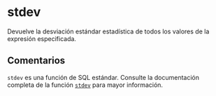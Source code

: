 ﻿---
SidebarGroup: "index-aggregation-functions"
Autogenerated: true
---

# stdev

Devuelve la desviación estándar estadística de todos los valores de la expresión especificada.

## Comentarios 

`stdev` es una función de SQL estándar. Consulte la documentación completa de la función [`stdev`](https://learn.microsoft.com/es-es/sql/t-sql/functions/stdev-transact-sql) para mayor información.
